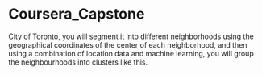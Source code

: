 # Coursera_Capstone

City of Toronto, you will segment it into different neighborhoods using the geographical coordinates of the center of each neighborhood, and then using a combination of location data and machine learning, you will group the neighbourhoods into clusters like this.
